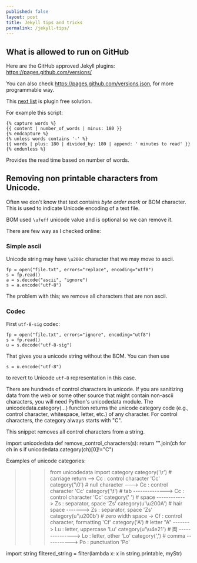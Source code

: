 ```yaml
---
published: false
layout: post
title: Jekyll tips and tricks
permalink: /jekyll-tips/
---
```


## What is allowed to run on GitHub

Here are the GitHub approved Jekyll plugins:
https://pages.github.com/versions/

You can also check https://pages.github.com/versions.json, for more programmable way.


This [next list](https://jekyllcodex.org/without-plugins/) is plugin free solution.

For example this script:

    {% capture words %}
    {{ content | number_of_words | minus: 180 }}
    {% endcapture %}
    {% unless words contains '-' %}
    {{ words | plus: 180 | divided_by: 180 | append: ' minutes to read' }}
    {% endunless %}

Provides the read time based on number of words.


## Removing non printable characters from Unicode.

Often we don't know that text contains *byte order mark* or BOM character. This is used to indicate Unicode encoding of a text file. 

BOM used `\ufeff` unicode value and is optional so we can remove it. 

There are few way as I checked online:


### Simple ascii

Unicode string may have `\u200c` character that we may move to ascii.

    fp = open("file.txt", errors="replace", encoding="utf8")
    s = fp.read()
    a = s.decode("ascii", "ignore")
    s = a.encode("utf-8")

The problem with this; we remove all characters that are non ascii.


### Codec

First `utf-8-sig` codec:

    fp = open("file.txt", errors="ignore", encoding="utf8")
    s = fp.read()
    u = s.decode("utf-8-sig")

That gives you a unicode string without the BOM. You can then use

    s = u.encode("utf-8")

to revert to Unicode `utf-8` representation in this case. 






There are hundreds of control characters in unicode. If you are sanitizing data from the web or some other source that might contain non-ascii characters, you will need Python's unicodedata module. The unicodedata.category(…) function returns the unicode category code (e.g., control character, whitespace, letter, etc.) of any character. For control characters, the category always starts with "C".

This snippet removes all control characters from a string.

import unicodedata
def remove_control_characters(s):
    return "".join(ch for ch in s if unicodedata.category(ch)[0]!="C")

Examples of unicode categories:

>>> from unicodedata import category
>>> category('\r')      # carriage return --> Cc : control character
'Cc'
>>> category('\0')      # null character ---> Cc : control character
'Cc'
>>> category('\t')      # tab --------------> Cc : control character
'Cc'
>>> category(' ')       # space ------------> Zs : separator, space
'Zs'
>>> category(u'\u200A') # hair space -------> Zs : separator, space
'Zs'
>>> category(u'\u200b') # zero width space -> Cf : control character, formatting
'Cf'
>>> category('A')       # letter "A" -------> Lu : letter, uppercase
'Lu'
>>> category(u'\u4e21') # 両 ---------------> Lo : letter, other
'Lo'
>>> category(',')       # comma  -----------> Po : punctuation
'Po'
>>>



import string
filtered_string = filter(lambda x: x in string.printable, myStr)
